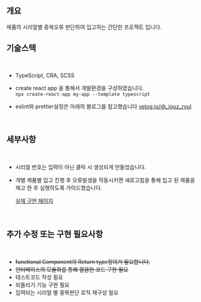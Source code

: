 ## 개요

제품의 시리얼별 중복오류 판단하여 입고하는 간단한 프로젝트 입니다.

## 기술스택

<br>

- TypeScript, CRA, SCSS

- create react app 을 통해서 개발환경을 구성하였습니다.
  <br>`npx create-react-app my-app --template typescript`

- eslint와 prettier설정은 아래의 블로그를 참고했습니다
  <a href = "https://velog.io/@_jouz_ryul/CRA%EB%A1%9C-typescript-%EA%B0%9C%EB%B0%9C%ED%99%98%EA%B2%BD-%EC%84%A4%EC%A0%95%ED%95%98%EA%B8%B0">velog.io/@\_jouz_ryul</a>

<br>

## 세부사항

<br>

- 시리얼 번호는 입력이 아닌 클릭 시 생성되게 만들었습니다.
- 개별 제품별 입고 진행 후 오류발생을 작동시키면 새로고침을 통해 입고 된 제품을 제고 한 후 실행하도록 가이드했습니다.

  <a href = "https://sanghunlee-711.github.io/typescriptTest/">실제 구현 페이지</a>

<br>

## 추가 수정 또는 구현 필요사항

<br>

- ~~functional Component의 Return type정의가 필요합니다.~~
- ~~인터페이스의 모듈화를 통해 깔끔한 코드 구현 필요~~
- 테스트코드 작성 필요
- 되돌리기 기능 구현 필요
- 입력되는 시리얼 별 중복판단 로직 재구성 필요
  <br>
